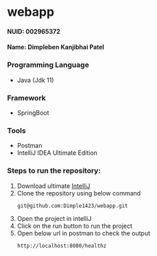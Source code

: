 # webapp
#### NUID: 002965372
#### Name: Dimpleben Kanjibhai Patel<br/>

### Programming Language
- Java (Jdk 11)

### Framework
- SpringBoot

### Tools
- Postman
- IntelliJ IDEA Ultimate Edition

### Steps to run the repository:
1. Download ultimate [IntelliJ](https://www.jetbrains.com/idea/download/#section=windows)
2. Clone the repository using below command
     ```
     git@github.com:Dimple1423/webapp.git
     ```
3. Open the project in intelliJ
4. Click on the run button to run the project
5. Open below url in postman to check the output
   ```
   http://localhost:8080/healthz
   ```
